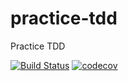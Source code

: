 # practice-tdd
Practice TDD

[![Build Status](https://travis-ci.com/repeat/practice-tdd.svg?branch=master)](https://travis-ci.com/repeat/practice-tdd)
[![codecov](https://codecov.io/gh/repeat/practice-tdd/branch/master/graph/badge.svg)](https://codecov.io/gh/repeat/practice-tdd)
